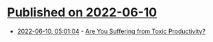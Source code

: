 # [Published on 2022-06-10](index.md)

* [2022-06-10, 05:01:04](https://news.ycombinator.com/item?id=31690239) - [Are You Suffering from Toxic Productivity?](https://paperform.co/blog/toxic-productivity/)
